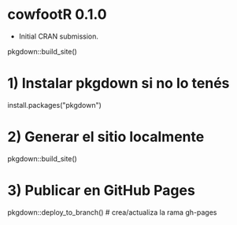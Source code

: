 # cowfootR 0.1.0

* Initial CRAN submission.

pkgdown::build_site()
# 1) Instalar pkgdown si no lo tenés
install.packages("pkgdown")

# 2) Generar el sitio localmente
pkgdown::build_site()

# 3) Publicar en GitHub Pages
pkgdown::deploy_to_branch()   # crea/actualiza la rama gh-pages

